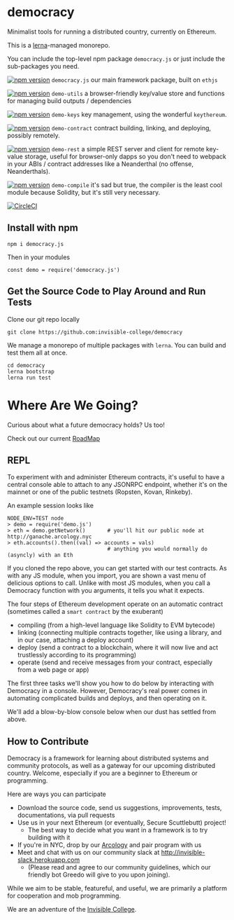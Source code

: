 democracy
=========

Minimalist tools for running a distributed country, currently on Ethereum.

This is a [lerna](http://lernajs.org)-managed monorepo.

You can include the top-level npm package `democracy.js` or just include the sub-packages you need.

[![npm version](https://badge.fury.io/js/democracy.js.svg)](https://badge.fury.io/js/democracy.js) `democracy.js` our main framework package, built on `ethjs`

[![npm version](https://badge.fury.io/js/demo-utils.svg)](https://badge.fury.io/js/demo-utils) `demo-utils` a browser-friendly key/value store and functions for managing build outputs / dependencies

[![npm version](https://badge.fury.io/js/demo-keys.svg)](https://badge.fury.io/js/demo-keys) `demo-keys` key management, using the wonderful `keythereum`.

[![npm version](https://badge.fury.io/js/demo-contract.svg)](https://badge.fury.io/js/demo-contract) `demo-contract` contract building, linking, and deploying, possibly remotely.

[![npm version](https://badge.fury.io/js/demo-rest.svg)](https://badge.fury.io/js/demo-rest) `demo-rest` a simple REST server and client for remote key-value storage, useful for browser-only dapps so you don't need to webpack in your ABIs / contract addresses like a Neanderthal (no offense, Neanderthals).

[![npm version](https://badge.fury.io/js/demo-compile.svg)](https://badge.fury.io/js/demo-compile) `demo-compile` it's sad but true, the compiler is the least cool module because Solidity, but it's still very necessary.

[![CircleCI](https://circleci.com/gh/invisible-college/democracy.svg?style=svg)](https://circleci.com/gh/invisible-college/democracy)

## Install with npm

```
npm i democracy.js
```

Then in your modules

```
const demo = require('democracy.js')
```

## Get the Source Code to Play Around and Run Tests

Clone our git repo locally
```
git clone https://github.com:invisible-college/democracy
```

We manage a monorepo of multiple packages with `lerna`.
You can build and test them all at once.
```
cd democracy
lerna bootstrap
lerna run test
```

# Where Are We Going?

Curious about what a future democracy holds? Us too!

Check out our current [RoadMap](./docs/RoadMap.md)

## REPL

To experiment with and administer Ethereum contracts, it's useful to have a central
console able to attach to any JSONRPC endpoint, whether it's on the mainnet or one
of the public testnets (Ropsten, Kovan, Rinkeby).

An example session looks like
```
NODE_ENV=TEST node
> demo = require('demo.js')
> eth = demo.getNetwork()       # you'll hit our public node at http://ganache.arcology.nyc
> eth.accounts().then((val) => accounts = vals)
                                # anything you would normally do (asyncly) with an Eth
```

If you cloned the repo above, you can get started with our test contracts.
As with any JS module, when you import, you are shown a vast menu of delicious options to call.
Unlike with most JS modules, when you call a Democracy function with you arguments,
it tells you what it expects.

The four steps of Ethereum development operate on an automatic contract (sometimes called a `smart contract` by the exuberant)
* compiling (from a high-level language like Solidity to EVM bytecode)
* linking (connecting multiple contracts together, like using a library, and in our case, attaching a deploy account)
* deploy (send a contract to a blockchain, where it will now live and act trustlessly according to its programming)
* operate (send and receive messages from your contract, especially from a web page or app)

The first three tasks we'll show you how to do below by interacting with Democracy in a console.
However, Democracy's real power comes in automating complicated builds and deploys, and then operating on it.

We'll add a blow-by-blow console below when our dust has settled from above.

## How to Contribute

Democracy is a framework for learning about distributed systems and community protocols,
as well as a gateway for our upcoming distributed country. Welcome,
especially if you are a beginner to Ethereum or programming.

Here are ways you can participate
* Download the source code, send us suggestions, improvements, tests, documentations, via pull requests
* Use us in your next Ethereum (or eventually, Secure Scuttlebutt) project!
  * The best way to decide what you want in a framework is to try building with it
* If you're in NYC, drop by our [Arcology](http://arcology.nyc) and pair program with us
* Meet and chat with us on our community slack at http://invisible-slack.herokuapp.com
  * (Please read and agree to our community guidelines, which our friendly bot Greedo will give to you upon joining).

While we aim to be stable, featureful, and useful, we are primarily a platform for
cooperation and mob programming.

We are an adventure of the [Invisible College](http://invisible.college).
